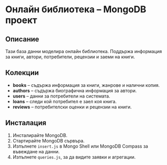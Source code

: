 # Онлайн библиотека – MongoDB проект

## Описание

Тази база данни моделира онлайн библиотека. Поддържа информация за книги, автори, потребители, рецензии и заеми на книги.

## Колекции

- **books** – съдържа информация за книги, жанрове и налични копия.
- **authors** – съдържа биографична информация за автори.
- **users** – данни за потребители на системата.
- **loans** – следи кой потребител е заел коя книга.
- **reviews** – потребителски оценки и рецензии на книги.

## Инсталация

1. Инсталирайте MongoDB.
2. Стартирайте MongoDB сървъра.
3. Изпълнете `insert.js` в Mongo Shell или MongoDB Compass за въвеждане на данни.
4. Изпълнете `queries.js`, за да видите заявки и агрегации.
